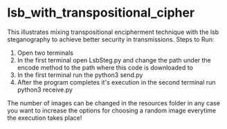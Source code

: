 # lsb_with_transpositional_cipher
This illustrates mixing transpositional encipherment technique with the lsb steganography to achieve better security in transmissions.
Steps to Run:
1. Open two terminals
2. In the first terminal open LsbSteg.py and change the path under the encode method to the path where this code is downloaded to
3. In the first terminal run the python3 send.py
4. After the program completes it's execution in the second terminal run python3 receive.py

The number of images can be changed in the resources folder in any case you want to increase the options for choosing a random image everytime the execution takes place!
